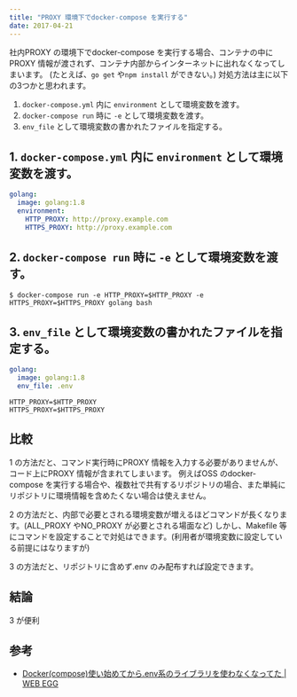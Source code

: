 ```yaml
---
title: "PROXY 環境下でdocker-compose を実行する"
date: 2017-04-21
---
```


社内PROXY の環境下でdocker-compose を実行する場合、コンテナの中にPROXY 情報が渡されず、コンテナ内部からインターネットに出れなくなってしまいます。
(たとえば、`go get` や`npm install` ができない。)
対処方法は主に以下の3つかと思われます。

1. `docker-compose.yml` 内に `environment` として環境変数を渡す。
2. `docker-compose run` 時に `-e` として環境変数を渡す。
3. `env_file` として環境変数の書かれたファイルを指定する。

## 1. `docker-compose.yml` 内に `environment` として環境変数を渡す。

```yaml:docker-compose.yml
golang:
  image: golang:1.8
  environment:
    HTTP_PROXY: http://proxy.example.com
    HTTPS_PROXY: http://proxy.example.com
```

## 2. `docker-compose run` 時に `-e` として環境変数を渡す。

`$ docker-compose run -e HTTP_PROXY=$HTTP_PROXY -e HTTPS_PROXY=$HTTPS_PROXY golang bash`

## 3. `env_file` として環境変数の書かれたファイルを指定する。

```yaml:docker-compose.yml
golang:
  image: golang:1.8
  env_file: .env
```

```bash:.env
HTTP_PROXY=$HTTP_PROXY
HTTPS_PROXY=$HTTPS_PROXY
```


## 比較

1 の方法だと、コマンド実行時にPROXY 情報を入力する必要がありませんが、コード上にPROXY 情報が含まれてしまいます。
例えばOSS のdocker-compose を実行する場合や、複数社で共有するリポジトリの場合、また単純にリポジトリに環境情報を含めたくない場合は使えません。

2 の方法だと、内部で必要とされる環境変数が増えるほどコマンドが長くなります。(ALL_PROXY やNO_PROXY が必要とされる場面など)
しかし、Makefile 等にコマンドを設定することで対処はできます。(利用者が環境変数に設定している前提にはなりますが)

3 の方法だと、リポジトリに含めず.env のみ配布すれば設定できます。

## 結論

3 が便利

## 参考
- [Docker(compose)使い始めてから.env系のライブラリを使わなくなってた | WEB EGG](http://leko.jp/archives/882)
